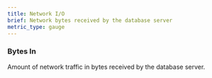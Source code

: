 ```yaml
---
title: Network I/O
brief: Network bytes received by the database server
metric_type: gauge
---
```


### Bytes In 

Amount of network traffic in bytes received by the database server.
